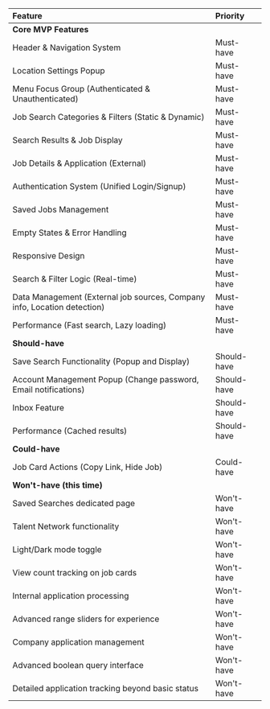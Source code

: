 | Feature | Priority |
| :--- | :--- |
| **Core MVP Features** | |
| Header & Navigation System | Must-have |
| Location Settings Popup | Must-have |
| Menu Focus Group (Authenticated & Unauthenticated) | Must-have |
| Job Search Categories & Filters (Static & Dynamic) | Must-have |
| Search Results & Job Display | Must-have |
| Job Details & Application (External) | Must-have |
| Authentication System (Unified Login/Signup) | Must-have |
| Saved Jobs Management | Must-have |
| Empty States & Error Handling | Must-have |
| Responsive Design | Must-have |
| Search & Filter Logic (Real-time) | Must-have |
| Data Management (External job sources, Company info, Location detection) | Must-have |
| Performance (Fast search, Lazy loading) | Must-have |
| **Should-have** | |
| Save Search Functionality (Popup and Display) | Should-have |
| Account Management Popup (Change password, Email notifications) | Should-have |
| Inbox Feature | Should-have |
| Performance (Cached results) | Should-have |
| **Could-have** | |
| Job Card Actions (Copy Link, Hide Job) | Could-have |
| **Won't-have (this time)** | |
| Saved Searches dedicated page | Won't-have |
| Talent Network functionality | Won't-have |
| Light/Dark mode toggle | Won't-have |
| View count tracking on job cards | Won't-have |
| Internal application processing | Won't-have |
| Advanced range sliders for experience | Won't-have |
| Company application management | Won't-have |
| Advanced boolean query interface | Won't-have |
| Detailed application tracking beyond basic status | Won't-have |
